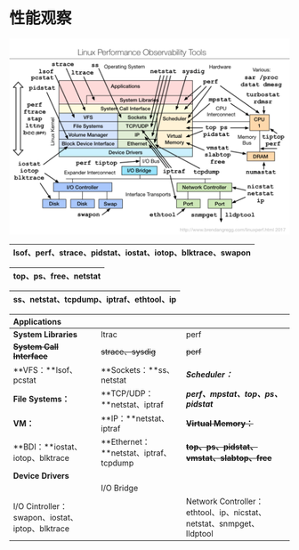 # 性能观察

![](../../.gitbook/assets/linux_observability_tools.png)

| lsof、perf、strace、pidstat、iostat、iotop、blktrace、swapon |
| :--- |


| top、ps、free、netstat |
| :--- |


| ss、netstat、tcpdump、iptraf、ethtool、ip |
| :--- |


| **Applications** |  |  |
| :--- | :--- | :--- |
| **System Libraries** | ltrac | perf |
| ~~**System Call Interface**~~ | ~~strace、sysdig~~ | ~~perf~~ |
| **VFS：**lsof、pcstat | **Sockets：**ss、netstat | _**Scheduler：**_ |
| **File Systems：** | **TCP/UDP：**netstat、iptraf | _**perf、mpstat、top、ps、pidstat**_ |
| **VM：** | **IP：**netstat、iptraf | ~~**Virtual Memory：**~~ |
| **BDI：**iostat、iotop、blktrace | **Ethernet：**netstat、iptraf、tcpdump | ~~**top、ps、pidstat、vmstat、slabtop、free**~~ |
| **Device Drivers** |  |  |
|  | I/O Bridge |  |
| I/O Cintroller：swapon、iostat、iptop、blktrace |  | Network Controller：ethtool、ip、nicstat、netstat、snmpget、lldptool |

